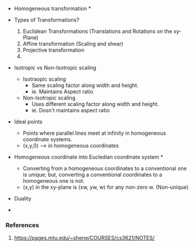 * Homogeneous transformation
  *

* Types of Transformations?
  1. Euclidean Transformations (Translations and Rotations on the xy-Plane)
  2. Affine transformation (Scaling and shear)
  3. Projective transformation
  4. 

* Isotropic vs Non-Isotropic scaling
  * Isotraopic scaling
    * Same scaling factor along width and height. 
    * ie. Maintains Aspect ratio
  * Non-Isotropic scaling 
    * Uses different scaling factor along width and height.
    * ie. Dosn't maintains aspect ratio

* Ideal points
  * Points where parallel lines meet at infinity in homogeneous coordinate systems.
  * (x,y,0) --> in homogeneous coordinates

* Homogeneous coordinate into Eucledian coordinate system
  * 
  * Converting from a homogeneous coordinates to a conventional one is unique; but, converting a conventional coordinates to a homogeneous one is not. 
  * (x,y) in the xy-plane is (xw, yw, w) for any non-zero w. (Non-unique)

* Duality 

* 

### References
1. https://pages.mtu.edu/~shene/COURSES/cs3621/NOTES/
